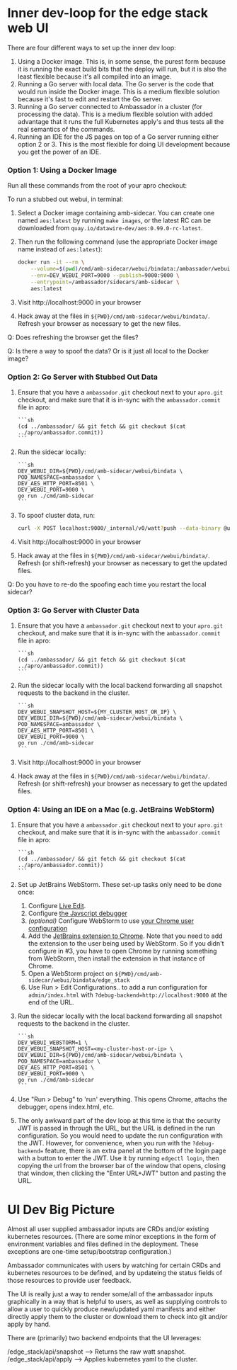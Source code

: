 # Inner dev-loop for the edge stack web UI

There are four different ways to set up the inner dev loop:
1. Using a Docker image. This is, in some sense, the purest form because
it is running the exact build bits that the deploy will run, but it is also
the least flexible because it's all compiled into an image.
2. Running a Go server with local data. The Go server is the code that 
would run inside the Docker image. This is a medium flexible solution because
it's fast to edit and restart the Go server.
3. Running a Go server connected to Ambassador in a cluster (for processing
the data). This is a medium flexible solution with added advantage that it
runs the full Kubernetes apply's and thus tests all the real semantics of
the commands.
4. Running an IDE for the JS pages on top of a Go server running either
option 2 or 3. This is the most flexible for doing UI development because
you get the power of an IDE. 

### Option 1: Using a Docker Image

Run all these commands from the root of your apro checkout:

To run a stubbed out webui, in terminal:

1. Select a Docker image containing amb-sidecar.  You can create one
   named `aes:latest` by running `make images`, or the latest RC can
   be downloaded from `quay.io/datawire-dev/aes:0.99.0-rc-latest`.

2. Then run the following command (use the appropriate Docker image
   name instead of `aes:latest`):

   ```sh
   docker run -it --rm \
       --volume=$(pwd)/cmd/amb-sidecar/webui/bindata:/ambassador/webui/bindata \
       --env=DEV_WEBUI_PORT=9000 --publish=9000:9000 \
       --entrypoint=/ambassador/sidecars/amb-sidecar \
       aes:latest
   ```

3. Visit http://localhost:9000 in your browser

4. Hack away at the files in `${PWD}/cmd/amb-sidecar/webui/bindata/`. 
Refresh your browser as necessary to get the new files.

Q: Does refreshing the browser get the files?

Q: Is there a way to spoof the data? Or is it just all local to the Docker
image?

### Option 2: Go Server with Stubbed Out Data

1. Ensure that you have a `ambassador.git` checkout next to your
       `apro.git` checkout, and make sure that it is in-sync with the
       `ambassador.commit` file in apro:

       ```sh
       (cd ../ambassador/ && git fetch && git checkout $(cat ../apro/ambassador.commit))
       ```

2. Run the sidecar locally:

       ```sh
       DEV_WEBUI_DIR=${PWD}/cmd/amb-sidecar/webui/bindata \
       POD_NAMESPACE=ambassador \
       DEV_AES_HTTP_PORT=8501 \
       DEV_WEBUI_PORT=9000 \
       go run ./cmd/amb-sidecar
       ```

3. To spoof cluster data, run:

   ```sh
   curl -X POST localhost:9000/_internal/v0/watt?push --data-binary @ui_devloop/snapshot.yaml
   ```

4. Visit http://localhost:9000 in your browser

5. Hack away at the files in `${PWD}/cmd/amb-sidecar/webui/bindata/`.
Refresh (or shift-refresh) your browser as necessary to get the updated files.

Q: Do you have to re-do the spoofing each time you restart the local sidecar?

### Option 3: Go Server with Cluster Data

1. Ensure that you have a `ambassador.git` checkout next to your
       `apro.git` checkout, and make sure that it is in-sync with the
       `ambassador.commit` file in apro:

       ```sh
       (cd ../ambassador/ && git fetch && git checkout $(cat ../apro/ambassador.commit))
       ```

2. Run the sidecar locally with the local backend forwarding
 all snapshot requests to the backend in the cluster.

       ```sh
       DEV_WEBUI_SNAPSHOT_HOST=${MY_CLUSTER_HOST_OR_IP} \
       DEV_WEBUI_DIR=${PWD}/cmd/amb-sidecar/webui/bindata \
       POD_NAMESPACE=ambassador \
       DEV_AES_HTTP_PORT=8501 \
       DEV_WEBUI_PORT=9000 \
       go run ./cmd/amb-sidecar
       ```

3. Visit http://localhost:9000 in your browser

4. Hack away at the files in `${PWD}/cmd/amb-sidecar/webui/bindata/`.
Refresh (or shift-refresh) your browser as necessary to get the updated files.

### Option 4: Using an IDE on a Mac (e.g. JetBrains WebStorm)

1. Ensure that you have a `ambassador.git` checkout next to your
       `apro.git` checkout, and make sure that it is in-sync with the
       `ambassador.commit` file in apro:

       ```sh
       (cd ../ambassador/ && git fetch && git checkout $(cat ../apro/ambassador.commit))
       ```

2. Set up JetBrains WebStorm. These set-up tasks only need to be done once:
   1. Configure [Live Edit](https://www.jetbrains.com/help/webstorm/live-editing.html).
   2. Configure [the Javscript debugger](https://www.jetbrains.com/help/webstorm/configuring-javascript-debugger.html)
   3. _(optional)_ Configure WebStorm to use [your Chrome user configuration](https://www.jetbrains.com/help/webstorm/configuring-browsers.html#enablingUseOfBrowsers)
   4. Add the [JetBrains extension to Chrome](https://chrome.google.com/webstore/detail/jetbrains-ide-support/hmhgeddbohgjknpmjagkdomcpobmllji).
      Note that you need to add the extension to the user being used by WebStorm. So if
      you didn't configure in #3, you have to open Chrome by running something from
      WebStorm, then install the extension in that instance of Chrome.
   5. Open a WebStorm project on `${PWD}/cmd/amb-sidecar/webui/bindata/edge_stack`
   6. Use Run > Edit Configurations.. to add a run configuration for `admin/index.html`
      with `?debug-backend=http://localhost:9000` at the end of the URL.

3. Run the sidecar locally with the local backend forwarding
 all snapshot requests to the backend in the cluster.

       ```sh
       DEV_WEBUI_WEBSTORM=1 \
       DEV_WEBUI_SNAPSHOT_HOST=<my-cluster-host-or-ip> \
       DEV_WEBUI_DIR=${PWD}/cmd/amb-sidecar/webui/bindata \
       POD_NAMESPACE=ambassador \
       DEV_AES_HTTP_PORT=8501 \
       DEV_WEBUI_PORT=9000 \
       go run ./cmd/amb-sidecar
       ```

4. Use "Run > Debug" to 'run' everything. This opens Chrome, attachs the debugger,
   opens index.html, etc.
   
5. The only awkward part of the dev loop at this time is that the security JWT
   is passed in through the URL, but the URL is defined in the run configuration.
   So you would need to update the run configuration with the JWT. However, for
   convenience, when you run with the `?debug-backend=` feature, there is an
   extra panel at the bottom of the login page with a button to enter the JWT.
   Use it by running `edgectl login`, then copying the url from the browser
   bar of the window that opens, closing that window, then clicking the "Enter
   URL+JWT" button and pasting the URL.


# UI Dev Big Picture

Almost all user supplied ambassador inputs are CRDs and/or existing
kubernetes resources. (There are some minor exceptions in the form of
environment variables and files defined in the deployment. These
exceptions are one-time setup/bootstrap configuration.)

Ambassador communicates with users by watching for certain CRDs and
kubernetes resources to be defined, and by updateing the status fields
of those resources to provide user feedback.

The UI is really just a way to render some/all of the ambassador
inputs graphically in a way that is helpful to users, as well as
supplying controls to allow a user to quickly produce new/updated yaml
manifests and either directly apply them to the cluster or download
them to check into git and/or apply by hand.

There are (primarily) two backend endpoints that the UI leverages:

/edge_stack/api/snapshot --> Returns the raw watt snapshot.
/edge_stack/api/apply --> Applies kubernetes yaml to the cluster.
